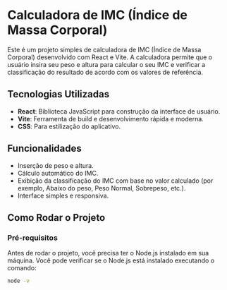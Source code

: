 # Calculadora de IMC (Índice de Massa Corporal)

Este é um projeto simples de calculadora de IMC (Índice de Massa Corporal) desenvolvido com React e Vite. A calculadora permite que o usuário insira seu peso e altura para calcular o seu IMC e verificar a classificação do resultado de acordo com os valores de referência.

## Tecnologias Utilizadas

- **React**: Biblioteca JavaScript para construção da interface de usuário.
- **Vite**: Ferramenta de build e desenvolvimento rápida e moderna.
- **CSS**: Para estilização do aplicativo.

## Funcionalidades

- Inserção de peso e altura.
- Cálculo automático do IMC.
- Exibição da classificação do IMC com base no valor calculado (por exemplo, Abaixo do peso, Peso Normal, Sobrepeso, etc.).
- Interface simples e responsiva.

## Como Rodar o Projeto

### Pré-requisitos

Antes de rodar o projeto, você precisa ter o Node.js instalado em sua máquina. Você pode verificar se o Node.js está instalado executando o comando:

```bash
node -v
